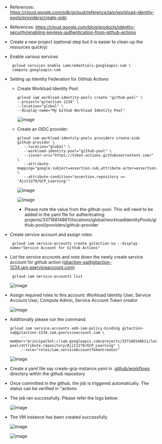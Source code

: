 - References: https://cloud.google.com/sdk/gcloud/reference/iam/workload-identity-pools/providers/create-oidc
- References: https://cloud.google.com/blog/products/identity-security/enabling-keyless-authentication-from-github-actions

- Create a new project (optional step but it is easier to clean-up the resources quickly) 

- Enable various services

       gcloud services enable iamcredentials.googleapis.com \
       compute.googleapis.com
                              

- Setting up Identity Federation for GitHub Actions
  
  - Create Workload Identity Pool 

        gcloud iam workload-identity-pools create "github-pool" \
        --project="gitaction-1234" \
        --location="global" \
        --display-name="My Github Workload Identity Pool"

    ![image](https://github.com/user-attachments/assets/bf870e72-b964-4f4b-b984-126a8dc63851)
  
  - Create an OIDC provider:

        gcloud iam workload-identity-pools providers create-oidc github-provider \
           --location="global" \
           --workload-identity-pool="github-pool" \
           --issuer-uri="https://token.actions.githubusercontent.com/" \
           --attribute-mapping="google.subject=assertion.sub,attribute.actor=assertion.actor,attribute.repository=assertion.repository,attribute.repository_owner=assertion.repository_owner" \
           --attribute-condition="assertion.repository == 'Ajit1279/GCP_Learning'"


       ![image](https://github.com/user-attachments/assets/f6291b80-ff76-47f9-8fbb-adae94cc1e13)

       ![image](https://github.com/user-attachments/assets/0db38aeb-5a61-4e52-9128-11a57416a729)

    - Please note the value from the github-pool. This will need to be added in the yaml file for authentcating: projects/337168148611/locations/global/workloadIdentityPools/github-pool/providers/github-provider

- Create service account and assign roles:

       gcloud iam service-accounts create gitaction-sa --display-name="Service Account for Github Actions"

- List the service accounts and note down the newly create service account for github action (gitaction-sa@gitaction-1234.iam.gserviceaccount.com)

       gcloud iam service-accounts list

   ![image](https://github.com/user-attachments/assets/c70574fd-eece-4aeb-afeb-830b95b6b01a)
    
  
- Assign required roles to this account: Workload Identity User, Service Account User, Compute Admin, Service Account Token creator

   ![image](https://github.com/user-attachments/assets/77d57454-60fb-4810-8276-d442b15914fc)


- Additionally please run the command:

      gcloud iam service-accounts add-iam-policy-binding gitaction-sa@gitaction-1234.iam.gserviceaccount.com \
           --member="principalSet://iam.googleapis.com/projects/337168148611/locations/global/workloadIdentityPools/github-pool/attribute.repository/Ajit1279/GCP_Learning" \
           --role="roles/iam.serviceAccountTokenCreator"


   ![image](https://github.com/user-attachments/assets/38c107c0-a414-4e2e-8e6d-8b5a98148a49)

- Create a yaml file say create-gcp-instance.yaml in .[github/workflows](https://github.com/Ajit1279/GCP_Learning/tree/main/.github/workflows) directory within the github repository

- Once committed in the github, the job is triggered automatically. The status can be verified in "actions

- The job ran successfully. Please refer the logs below:

   ![image](https://github.com/user-attachments/assets/e4ca2a15-5bc0-432f-923d-fc1cfbad6996)


- The VM instance has been created successfully

   ![image](https://github.com/user-attachments/assets/ccb153b1-05f5-49a6-903c-ef0c02bee32a)

   ![image](https://github.com/user-attachments/assets/0b4213b4-f551-4871-9a38-b1fb0459221f)


  
